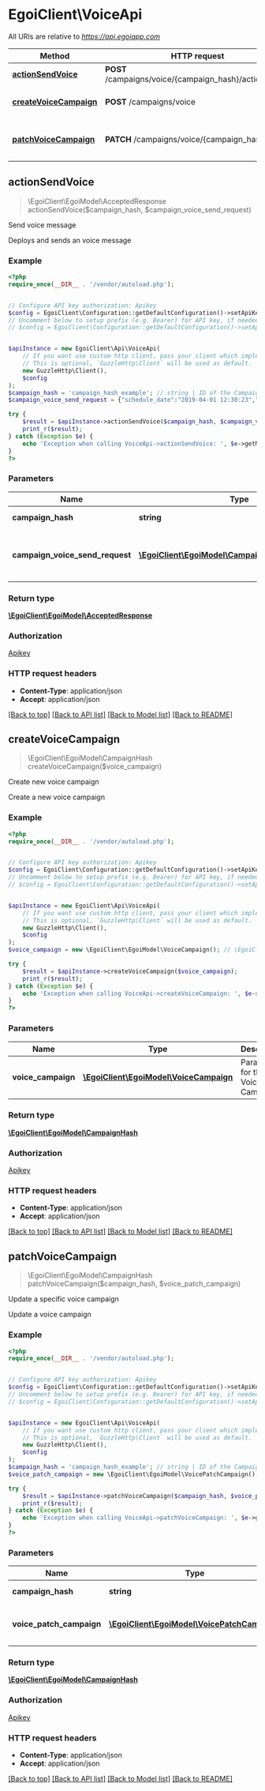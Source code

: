 # EgoiClient\VoiceApi

All URIs are relative to *https://api.egoiapp.com*

Method | HTTP request | Description
------------- | ------------- | -------------
[**actionSendVoice**](VoiceApi.md#actionSendVoice) | **POST** /campaigns/voice/{campaign_hash}/actions/send | Send voice message
[**createVoiceCampaign**](VoiceApi.md#createVoiceCampaign) | **POST** /campaigns/voice | Create new voice campaign
[**patchVoiceCampaign**](VoiceApi.md#patchVoiceCampaign) | **PATCH** /campaigns/voice/{campaign_hash} | Update a specific voice campaign



## actionSendVoice

> \EgoiClient\EgoiModel\AcceptedResponse actionSendVoice($campaign_hash, $campaign_voice_send_request)

Send voice message

Deploys and sends an voice message

### Example

```php
<?php
require_once(__DIR__ . '/vendor/autoload.php');


// Configure API key authorization: Apikey
$config = EgoiClient\Configuration::getDefaultConfiguration()->setApiKey('Apikey', 'YOUR_API_KEY');
// Uncomment below to setup prefix (e.g. Bearer) for API key, if needed
// $config = EgoiClient\Configuration::getDefaultConfiguration()->setApiKeyPrefix('Apikey', 'Bearer');


$apiInstance = new EgoiClient\Api\VoiceApi(
    // If you want use custom http client, pass your client which implements `GuzzleHttp\ClientInterface`.
    // This is optional, `GuzzleHttp\Client` will be used as default.
    new GuzzleHttp\Client(),
    $config
);
$campaign_hash = 'campaign_hash_example'; // string | ID of the Campaign
$campaign_voice_send_request = {"schedule_date":"2019-04-01 12:30:23","list_id":1,"segments":{"type":"none"},"notify":[0],"destination_field":"cellphone","limit_contacts":{"type":"percent","value":10},"limit_hour":{"hour_start":"01:00","hour_end":"04:00"},"limit_speed":1}; // \EgoiClient\EgoiModel\CampaignVoiceSendRequest | Parameters for the 'send voice' action

try {
    $result = $apiInstance->actionSendVoice($campaign_hash, $campaign_voice_send_request);
    print_r($result);
} catch (Exception $e) {
    echo 'Exception when calling VoiceApi->actionSendVoice: ', $e->getMessage(), PHP_EOL;
}
?>
```

### Parameters


Name | Type | Description  | Notes
------------- | ------------- | ------------- | -------------
 **campaign_hash** | **string**| ID of the Campaign |
 **campaign_voice_send_request** | [**\EgoiClient\EgoiModel\CampaignVoiceSendRequest**](../Model/CampaignVoiceSendRequest.md)| Parameters for the &#39;send voice&#39; action |

### Return type

[**\EgoiClient\EgoiModel\AcceptedResponse**](../Model/AcceptedResponse.md)

### Authorization

[Apikey](../../README.md#Apikey)

### HTTP request headers

- **Content-Type**: application/json
- **Accept**: application/json

[[Back to top]](#) [[Back to API list]](../../README.md#documentation-for-api-endpoints)
[[Back to Model list]](../../README.md#documentation-for-models)
[[Back to README]](../../README.md)


## createVoiceCampaign

> \EgoiClient\EgoiModel\CampaignHash createVoiceCampaign($voice_campaign)

Create new voice campaign

Create a new voice campaign

### Example

```php
<?php
require_once(__DIR__ . '/vendor/autoload.php');


// Configure API key authorization: Apikey
$config = EgoiClient\Configuration::getDefaultConfiguration()->setApiKey('Apikey', 'YOUR_API_KEY');
// Uncomment below to setup prefix (e.g. Bearer) for API key, if needed
// $config = EgoiClient\Configuration::getDefaultConfiguration()->setApiKeyPrefix('Apikey', 'Bearer');


$apiInstance = new EgoiClient\Api\VoiceApi(
    // If you want use custom http client, pass your client which implements `GuzzleHttp\ClientInterface`.
    // This is optional, `GuzzleHttp\Client` will be used as default.
    new GuzzleHttp\Client(),
    $config
);
$voice_campaign = new \EgoiClient\EgoiModel\VoiceCampaign(); // \EgoiClient\EgoiModel\VoiceCampaign | Parameters for the Voice Campaign

try {
    $result = $apiInstance->createVoiceCampaign($voice_campaign);
    print_r($result);
} catch (Exception $e) {
    echo 'Exception when calling VoiceApi->createVoiceCampaign: ', $e->getMessage(), PHP_EOL;
}
?>
```

### Parameters


Name | Type | Description  | Notes
------------- | ------------- | ------------- | -------------
 **voice_campaign** | [**\EgoiClient\EgoiModel\VoiceCampaign**](../Model/VoiceCampaign.md)| Parameters for the Voice Campaign |

### Return type

[**\EgoiClient\EgoiModel\CampaignHash**](../Model/CampaignHash.md)

### Authorization

[Apikey](../../README.md#Apikey)

### HTTP request headers

- **Content-Type**: application/json
- **Accept**: application/json

[[Back to top]](#) [[Back to API list]](../../README.md#documentation-for-api-endpoints)
[[Back to Model list]](../../README.md#documentation-for-models)
[[Back to README]](../../README.md)


## patchVoiceCampaign

> \EgoiClient\EgoiModel\CampaignHash patchVoiceCampaign($campaign_hash, $voice_patch_campaign)

Update a specific voice campaign

Update a voice campaign

### Example

```php
<?php
require_once(__DIR__ . '/vendor/autoload.php');


// Configure API key authorization: Apikey
$config = EgoiClient\Configuration::getDefaultConfiguration()->setApiKey('Apikey', 'YOUR_API_KEY');
// Uncomment below to setup prefix (e.g. Bearer) for API key, if needed
// $config = EgoiClient\Configuration::getDefaultConfiguration()->setApiKeyPrefix('Apikey', 'Bearer');


$apiInstance = new EgoiClient\Api\VoiceApi(
    // If you want use custom http client, pass your client which implements `GuzzleHttp\ClientInterface`.
    // This is optional, `GuzzleHttp\Client` will be used as default.
    new GuzzleHttp\Client(),
    $config
);
$campaign_hash = 'campaign_hash_example'; // string | ID of the Campaign
$voice_patch_campaign = new \EgoiClient\EgoiModel\VoicePatchCampaign(); // \EgoiClient\EgoiModel\VoicePatchCampaign | Parameters for the Voice Campaign

try {
    $result = $apiInstance->patchVoiceCampaign($campaign_hash, $voice_patch_campaign);
    print_r($result);
} catch (Exception $e) {
    echo 'Exception when calling VoiceApi->patchVoiceCampaign: ', $e->getMessage(), PHP_EOL;
}
?>
```

### Parameters


Name | Type | Description  | Notes
------------- | ------------- | ------------- | -------------
 **campaign_hash** | **string**| ID of the Campaign |
 **voice_patch_campaign** | [**\EgoiClient\EgoiModel\VoicePatchCampaign**](../Model/VoicePatchCampaign.md)| Parameters for the Voice Campaign |

### Return type

[**\EgoiClient\EgoiModel\CampaignHash**](../Model/CampaignHash.md)

### Authorization

[Apikey](../../README.md#Apikey)

### HTTP request headers

- **Content-Type**: application/json
- **Accept**: application/json

[[Back to top]](#) [[Back to API list]](../../README.md#documentation-for-api-endpoints)
[[Back to Model list]](../../README.md#documentation-for-models)
[[Back to README]](../../README.md)

